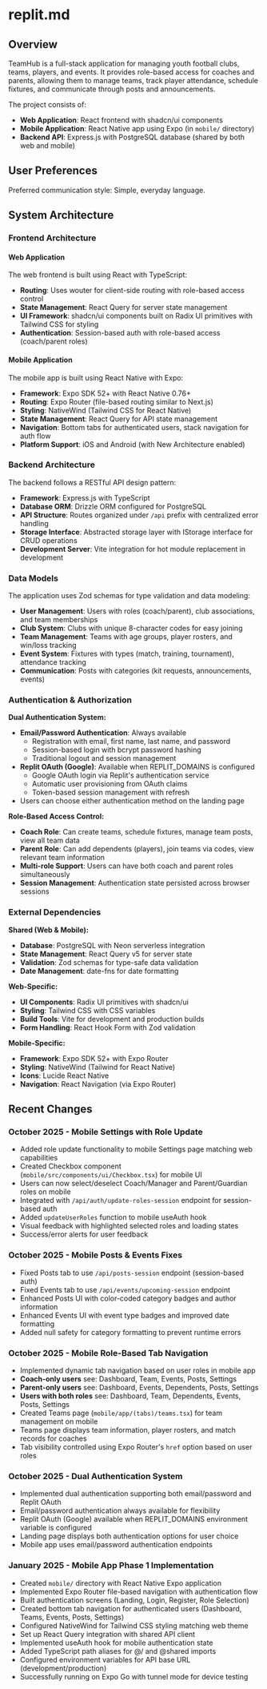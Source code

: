 # replit.md

## Overview

TeamHub is a full-stack application for managing youth football clubs, teams, players, and events. It provides role-based access for coaches and parents, allowing them to manage teams, track player attendance, schedule fixtures, and communicate through posts and announcements.

The project consists of:
- **Web Application**: React frontend with shadcn/ui components
- **Mobile Application**: React Native app using Expo (in `mobile/` directory)
- **Backend API**: Express.js with PostgreSQL database (shared by both web and mobile)

## User Preferences

Preferred communication style: Simple, everyday language.

## System Architecture

### Frontend Architecture

#### Web Application
The web frontend is built using React with TypeScript:

- **Routing**: Uses wouter for client-side routing with role-based access control
- **State Management**: React Query for server state management
- **UI Framework**: shadcn/ui components built on Radix UI primitives with Tailwind CSS for styling
- **Authentication**: Session-based auth with role-based access (coach/parent roles)

#### Mobile Application
The mobile app is built using React Native with Expo:

- **Framework**: Expo SDK 52+ with React Native 0.76+
- **Routing**: Expo Router (file-based routing similar to Next.js)
- **Styling**: NativeWind (Tailwind CSS for React Native)
- **State Management**: React Query for API state management
- **Navigation**: Bottom tabs for authenticated users, stack navigation for auth flow
- **Platform Support**: iOS and Android (with New Architecture enabled)

### Backend Architecture

The backend follows a RESTful API design pattern:

- **Framework**: Express.js with TypeScript
- **Database ORM**: Drizzle ORM configured for PostgreSQL
- **API Structure**: Routes organized under `/api` prefix with centralized error handling
- **Storage Interface**: Abstracted storage layer with IStorage interface for CRUD operations
- **Development Server**: Vite integration for hot module replacement in development

### Data Models

The application uses Zod schemas for type validation and data modeling:

- **User Management**: Users with roles (coach/parent), club associations, and team memberships
- **Club System**: Clubs with unique 8-character codes for easy joining
- **Team Management**: Teams with age groups, player rosters, and win/loss tracking
- **Event System**: Fixtures with types (match, training, tournament), attendance tracking
- **Communication**: Posts with categories (kit requests, announcements, events)

### Authentication & Authorization

**Dual Authentication System:**
- **Email/Password Authentication**: Always available
  - Registration with email, first name, last name, and password
  - Session-based login with bcrypt password hashing
  - Traditional logout and session management
- **Replit OAuth (Google)**: Available when REPLIT_DOMAINS is configured
  - Google OAuth login via Replit's authentication service
  - Automatic user provisioning from OAuth claims
  - Token-based session management with refresh
- Users can choose either authentication method on the landing page

**Role-Based Access Control:**
- **Coach Role**: Can create teams, schedule fixtures, manage team posts, view all team data
- **Parent Role**: Can add dependents (players), join teams via codes, view relevant team information
- **Multi-role Support**: Users can have both coach and parent roles simultaneously
- **Session Management**: Authentication state persisted across browser sessions

### External Dependencies

**Shared (Web & Mobile):**
- **Database**: PostgreSQL with Neon serverless integration
- **State Management**: React Query v5 for server state
- **Validation**: Zod schemas for type-safe data validation
- **Date Management**: date-fns for date formatting

**Web-Specific:**
- **UI Components**: Radix UI primitives with shadcn/ui
- **Styling**: Tailwind CSS with CSS variables
- **Build Tools**: Vite for development and production builds
- **Form Handling**: React Hook Form with Zod validation

**Mobile-Specific:**
- **Framework**: Expo SDK 52+ with Expo Router
- **Styling**: NativeWind (Tailwind for React Native)
- **Icons**: Lucide React Native
- **Navigation**: React Navigation (via Expo Router)

## Recent Changes

### October 2025 - Mobile Settings with Role Update
- Added role update functionality to mobile Settings page matching web capabilities
- Created Checkbox component (`mobile/src/components/ui/Checkbox.tsx`) for mobile UI
- Users can now select/deselect Coach/Manager and Parent/Guardian roles on mobile
- Integrated with `/api/auth/update-roles-session` endpoint for session-based auth
- Added `updateUserRoles` function to mobile useAuth hook
- Visual feedback with highlighted selected roles and loading states
- Success/error alerts for user feedback

### October 2025 - Mobile Posts & Events Fixes
- Fixed Posts tab to use `/api/posts-session` endpoint (session-based auth)
- Fixed Events tab to use `/api/events/upcoming-session` endpoint
- Enhanced Posts UI with color-coded category badges and author information
- Enhanced Events UI with event type badges and improved date formatting
- Added null safety for category formatting to prevent runtime errors

### October 2025 - Mobile Role-Based Tab Navigation
- Implemented dynamic tab navigation based on user roles in mobile app
- **Coach-only users** see: Dashboard, Team, Events, Posts, Settings
- **Parent-only users** see: Dashboard, Events, Dependents, Posts, Settings
- **Users with both roles** see: Dashboard, Team, Dependents, Events, Posts, Settings
- Created Teams page (`mobile/app/(tabs)/teams.tsx`) for team management on mobile
- Teams page displays team information, player rosters, and match records for coaches
- Tab visibility controlled using Expo Router's `href` option based on user roles

### October 2025 - Dual Authentication System
- Implemented dual authentication supporting both email/password and Replit OAuth
- Email/password authentication always available for flexibility
- Replit OAuth (Google) available when REPLIT_DOMAINS environment variable is configured
- Landing page displays both authentication options for user choice
- Mobile app uses email/password authentication endpoints

### January 2025 - Mobile App Phase 1 Implementation
- Created `mobile/` directory with React Native Expo application
- Implemented Expo Router file-based navigation with authentication flow
- Built authentication screens (Landing, Login, Register, Role Selection)
- Created bottom tab navigation for authenticated users (Dashboard, Teams, Events, Posts, Settings)
- Configured NativeWind for Tailwind CSS styling matching web theme
- Set up React Query integration with shared API client
- Implemented useAuth hook for mobile authentication state
- Added TypeScript path aliases for @/ and @shared imports
- Configured environment variables for API base URL (development/production)
- Successfully running on Expo Go with tunnel mode for device testing